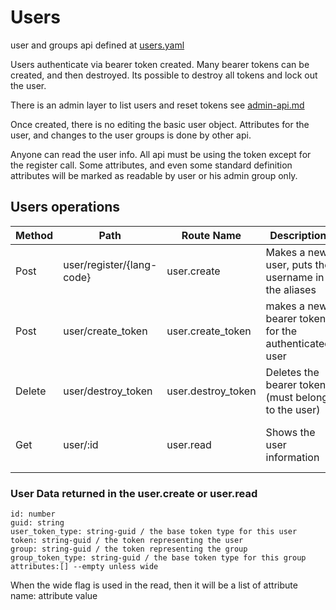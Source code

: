 # Users

user and groups api defined at [users.yaml](../../../api-docs/users.yaml)


Users authenticate via bearer token created. Many bearer tokens can be created, and then destroyed. Its possible to destroy all tokens and lock out the user.


There is an admin layer to list users and reset tokens see [admin-api.md](admin-api.md)

Once created, there is no editing the basic user object. Attributes for the user, and changes to the user groups is done by other api.

Anyone can read the user info. All api must be using the token except for the register call.
Some attributes, and even some standard definition attributes will be marked as readable by user or his admin group only.

## Users operations

| Method | Path                      | Route Name           | Description                                         | Args                                  | Notes                  |
|--------|---------------------------|----------------------|-----------------------------------------------------|---------------------------------------|------------------------|
| Post   | user/register/{lang-code} | user.create          | Makes a new user, puts the username in the aliases  | username (must be unique)             | returns a bearer token |
| Post   | user/create_token         | user.create_token    | makes a new bearer token for the authenticated user |                                       |                        |
| Delete | user/destroy_token        | user.destroy_token   | Deletes the bearer token  (must belong to the user) | token                                 |                        |
| Get    | user/:id                  | user.read            | Shows the user information                          | optional wide flag to show attributes |                        |

### User Data returned in the user.create or user.read

    id: number
    guid: string 
    user_token_type: string-guid / the base token type for this user
    token: string-guid / the token representing the user
    group: string-guid / the token representing the group
    group_token_type: string-guid / the base token type for this group
    attributes:[] --empty unless wide

When the wide flag is used in the read, then it will be a list of attribute name: attribute value